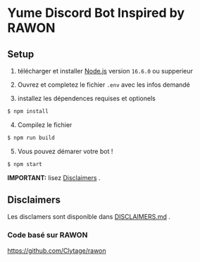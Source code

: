 # Yume Discord Bot Inspired by RAWON

## Setup
1. télécharger et installer [Node.js](https://nodejs.org) version `16.6.0` ou supperieur
2. Ouvrez et completez le fichier `.env` avec les infos demandé
   
3. installez les dépendences requises et optionels 
```sh
$ npm install
```
4. Compilez le fichier
```sh
$ npm run build
```
5. Vous pouvez démarer votre bot !
```sh
$ npm start
```

**IMPORTANT:** lisez [Disclaimers](./DISCLAIMERS.md) .

## Disclaimers
Les disclamers sont disponible dans [DISCLAIMERS.md](./DISCLAIMERS.md) .


### Code basé sur RAWON
https://github.com/Clytage/rawon
